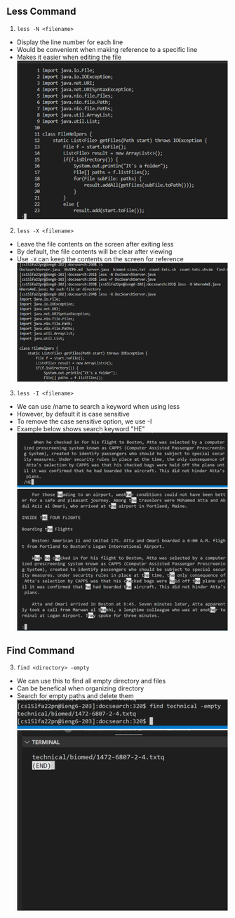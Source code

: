## Less Command

1. `less -N <filename>`
* Display the line number for each line
* Would be convenient when making reference to a specific line
* Makes it easier when editing the file
 ![Image](week5img/1.png)

 2. `less -X <filename>`
 * Leave the file contents on the screen after exiting less
 * By default, the file contents will be clear after viewing
 * Use `-X` can keep the contents on the screen for reference
  ![Image](week5img/2.png)

  3. `less -I <filename>`
  * We can use /name to search a keyword when using less
  * However, by default it is case sensitive
  * To remove the case sensitive option, we use -I
  * Example below shows search keyword "HE"
    ![Image](week5img/3.png)
    ![Image](week5img/4.png)


## Find Command

3. `find <directory> -empty`
* We can use this to find all empty directory and files
* Can be benefical when organizing directory
* Search for empty paths and delete them
    ![Image](week5img/5.png)
    ![Image](week5img/6.png)